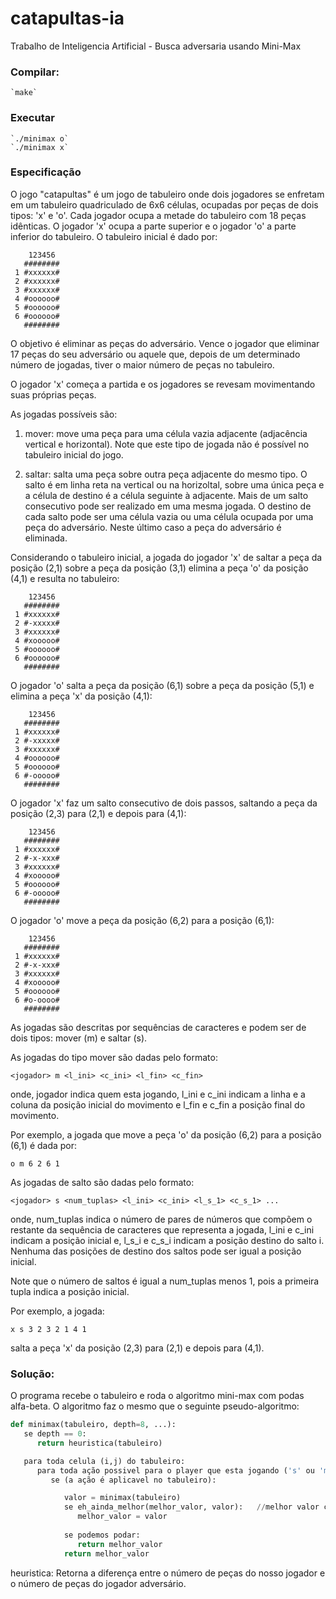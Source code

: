 # catapultas-ia
Trabalho de Inteligencia Artificial - Busca adversaria usando Mini-Max

### Compilar:
    `make`

### Executar
    `./minimax o`
    `./minimax x`


### Especificação
O jogo "catapultas" é um jogo de tabuleiro onde dois jogadores se
enfretam em um tabuleiro quadriculado de 6x6 células, ocupadas por
peças de dois tipos: 'x' e 'o'. Cada jogador ocupa a metade do
tabuleiro com 18 peças idênticas. O jogador 'x' ocupa a parte superior
e o jogador 'o' a parte inferior do tabuleiro. O tabuleiro inicial é
dado por:
```
    123456
   ########
 1 #xxxxxx#
 2 #xxxxxx#
 3 #xxxxxx#
 4 #oooooo#
 5 #oooooo#
 6 #oooooo#
   ########
```

O objetivo é eliminar as peças do adversário. Vence o jogador que
eliminar 17 peças do seu adversário ou aquele que, depois de um
determinado número de jogadas, tiver o maior número de peças no
tabuleiro.

O jogador 'x' começa a partida e os jogadores se revesam movimentando
suas próprias peças.

As jogadas possíveis são:

  1) mover: move uma peça para uma célula vazia adjacente (adjacência
            vertical e horizontal). Note que este tipo de jogada não é
            possível no tabuleiro inicial do jogo.

  2) saltar: salta uma peça sobre outra peça adjacente do mesmo tipo.
             O salto é em linha reta na vertical ou na horizoltal,
             sobre uma única peça e a célula de destino é a célula
             seguinte à adjacente. Mais de um salto consecutivo pode
             ser realizado em uma mesma jogada. O destino de cada
             salto pode ser uma célula vazia ou uma célula ocupada por
             uma peça do adversário. Neste último caso a peça do
             adversário é eliminada.

Considerando o tabuleiro inicial, a jogada do jogador 'x' de saltar a
peça da posição (2,1) sobre a peça da posição (3,1) elimina a peça 'o'
da posição (4,1) e resulta no tabuleiro:
```
    123456
   ########
 1 #xxxxxx#
 2 #-xxxxx#
 3 #xxxxxx#
 4 #xooooo#
 5 #oooooo#
 6 #oooooo#
   ########
```
O jogador 'o' salta a peça da posição (6,1) sobre a peça da posição
(5,1) e elimina a peça 'x' da posição (4,1):
```
    123456
   ########
 1 #xxxxxx#
 2 #-xxxxx#
 3 #xxxxxx#
 4 #oooooo#
 5 #oooooo#
 6 #-ooooo#
   ########
```
O jogador 'x' faz um salto consecutivo de dois passos, saltando a peça
da posição (2,3) para (2,1) e depois para (4,1):
```
    123456
   ########
 1 #xxxxxx#
 2 #-x-xxx#
 3 #xxxxxx#
 4 #xooooo#
 5 #oooooo#
 6 #-ooooo#
   ########
```
O jogador 'o' move a peça da posição (6,2) para a posição (6,1):
```
    123456
   ########
 1 #xxxxxx#
 2 #-x-xxx#
 3 #xxxxxx#
 4 #xooooo#
 5 #oooooo#
 6 #o-oooo#
   ########
```
As jogadas são descritas por sequências de caracteres e podem ser de
dois tipos: mover (m) e saltar (s).

As jogadas do tipo mover são dadas pelo formato:

   `<jogador> m <l_ini> <c_ini> <l_fin> <c_fin>`

onde, jogador indica quem esta jogando, l_ini e c_ini indicam a linha
e a coluna da posição inicial do movimento e l_fin e c_fin a posição
final do movimento.

Por exemplo, a jogada que move a peça 'o' da posição (6,2) para a
posição (6,1) é dada por:

   `o m 6 2 6 1`

As jogadas de salto são dadas pelo formato:

   `<jogador> s <num_tuplas> <l_ini> <c_ini> <l_s_1> <c_s_1> ...`

onde, num_tuplas indica o número de pares de números que compõem o
restante da sequência de caracteres que representa a jogada, l_ini e
c_ini indicam a posição inicial e, l_s_i e c_s_i indicam a posição
destino do salto i. Nenhuma das posições de destino dos saltos pode
ser igual a posição inicial.

Note que o número de saltos é igual a num_tuplas menos 1, pois a
primeira tupla indica a posição inicial.

Por exemplo, a jogada:

   `x s 3 2 3 2 1 4 1`

salta a peça 'x' da posição (2,3) para (2,1) e depois para (4,1).

### Solução:
O programa recebe o tabuleiro e roda o algoritmo mini-max com podas alfa-beta.
O algoritmo faz o mesmo que o seguinte pseudo-algoritmo:

```python
def minimax(tabuleiro, depth=8, ...):
   se depth == 0:
      return heuristica(tabuleiro)

   para toda celula (i,j) do tabuleiro:
      para toda ação possivel para o player que esta jogando ('s' ou 'm'): //esses seriam os nos filhos do tabuleiro
         se (a ação é aplicavel no tabuleiro):

            valor = minimax(tabuleiro)
            se eh_ainda_melhor(melhor_valor, valor):   //melhor valor considerando tanto min quanto max para simplificar o pseudo codigo
               melhor_valor = valor
                
            se podemos podar:
               return melhor_valor
            return melhor_valor
```     
    
heuristica:
Retorna a diferença entre o número de peças do nosso jogador e o número de peças do jogador adversário.
